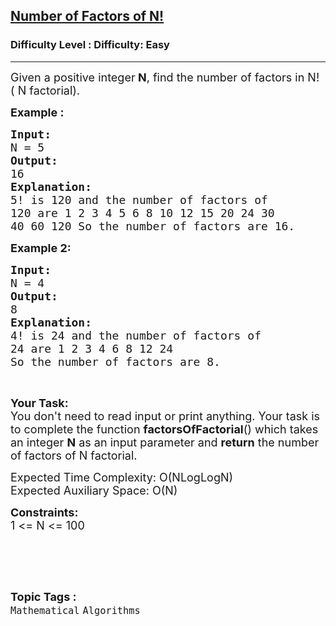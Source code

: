 <h2><a href="https://www.geeksforgeeks.org/problems/no-of-factors-of-n4833/1?page=12&status=unsolved&sortBy=accuracy">Number of Factors of N!</a></h2><h3>Difficulty Level : Difficulty: Easy</h3><hr><div class="problems_problem_content__Xm_eO"><p><span style="font-size:18px">Given a positive integer<strong> N</strong>, find the number of factors in N! ( N factorial).</span></p>

<p><span style="font-size:18px"><strong>Example :</strong></span></p>

<pre><span style="font-size:18px"><strong>Input:
</strong>N = 5</span>
<span style="font-size:18px"><strong>Output:
</strong>16</span>
<span style="font-size:18px"><strong>Explanation:
</strong>5! is 120 and the number of factors of
120 are 1 2 3 4 5 6 8 10 12 15 20 24 30
40 60 120 So the number of factors are 16.</span></pre>

<p><strong><span style="font-size:18px">Example 2:</span></strong></p>

<pre><strong><span style="font-size:18px">Input:
</span></strong><span style="font-size:18px">N = 4</span>
<strong><span style="font-size:18px">Output:
</span></strong><span style="font-size:18px">8</span>
<strong><span style="font-size:18px">Explanation:
</span></strong><span style="font-size:18px">4! is 24 and the number of factors of
24 are 1 2 3 4 6 8 12 24
So the number of factors are 8.</span></pre>

<p>&nbsp;</p>

<p><span style="font-size:18px"><strong>Your Task:</strong>&nbsp;&nbsp;<br>
You don't need to read input or print anything. Your task is to complete the function&nbsp;<strong>factorsOfFactorial</strong>()&nbsp;which takes an integer <strong>N</strong> as an input parameter and <strong>return</strong>&nbsp;the number of factors of N factorial.</span></p>

<p><span style="font-size:18px">Expected Time Complexity:&nbsp;O(NLogLogN)<br>
Expected Auxiliary Space:&nbsp;O(N)</span></p>

<p><span style="font-size:18px"><strong>Constraints:</strong><br>
1 &lt;= N &lt;= 100</span><br>
&nbsp;</p>

<p>&nbsp;</p>
</div><br><p><span style=font-size:18px><strong>Topic Tags : </strong><br><code>Mathematical</code>&nbsp;<code>Algorithms</code>&nbsp;